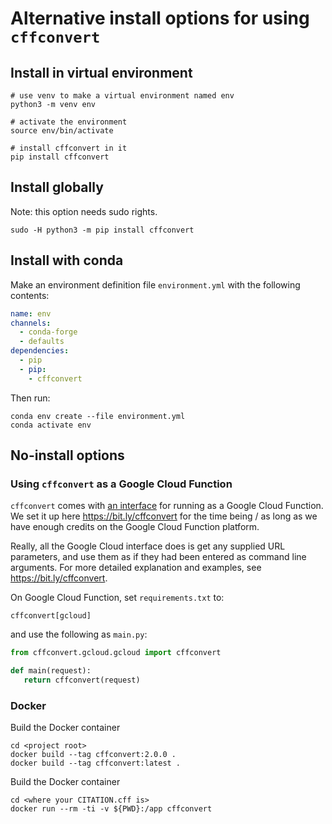 # Alternative install options for using `cffconvert`

## Install in virtual environment

```shell
# use venv to make a virtual environment named env
python3 -m venv env

# activate the environment
source env/bin/activate

# install cffconvert in it
pip install cffconvert
```

## Install globally

Note: this option needs sudo rights.

```shell
sudo -H python3 -m pip install cffconvert
```

## Install with conda

Make an environment definition file `environment.yml` with the following contents:

```yaml
name: env
channels:
  - conda-forge
  - defaults
dependencies:
  - pip
  - pip:
    - cffconvert
```

Then run:

```shell
conda env create --file environment.yml
conda activate env
```

## No-install options

### Using `cffconvert` as a Google Cloud Function

`cffconvert` comes with [an interface](/cffconvert/gcloud.py) for
running as a Google Cloud Function. We set it up here
<https://bit.ly/cffconvert> for the time being / as long as we have
enough credits on the Google Cloud Function platform.

Really, all the Google Cloud interface does is get any supplied URL
parameters, and use them as if they had been entered as command line
arguments. For more detailed explanation and examples, see
<https://bit.ly/cffconvert>.

On Google Cloud Function, set `requirements.txt` to:

```text
cffconvert[gcloud]
```

and use the following as `main.py`:

```python
from cffconvert.gcloud.gcloud import cffconvert

def main(request):
   return cffconvert(request)
```

### Docker

Build the Docker container 

```shell
cd <project root>
docker build --tag cffconvert:2.0.0 .
docker build --tag cffconvert:latest .
```

Build the Docker container 

```shell
cd <where your CITATION.cff is>
docker run --rm -ti -v ${PWD}:/app cffconvert
```

